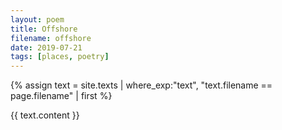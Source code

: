 ```yaml
---
layout: poem
title: Offshore
filename: offshore
date: 2019-07-21
tags: [places, poetry]
---
```


{% assign text = site.texts
    | where_exp:"text", "text.filename == page.filename" 
    | first %}

{{ text.content }}
